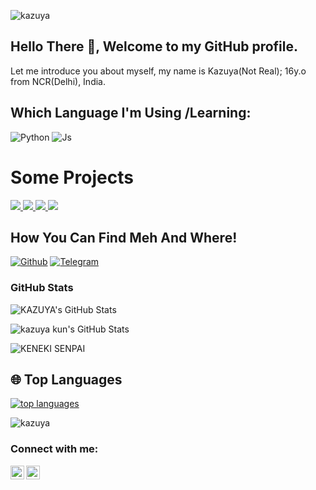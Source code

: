 
![kazuya](https://telegra.ph/file/b73a8b9398c205581cd59.jpg)

## Hello There :wave:, Welcome to my GitHub profile.

Let me introduce you about myself, my name is Kazuya(Not Real); 16y.o from NCR(Delhi), India.



## Which Language I'm Using /Learning:

![Python](https://img.shields.io/badge/Python-3776AB?style=for-the-badge&logo=python&logoColor=white)
![Js](https://img.shields.io/badge/JavaScript-323330?style=for-the-badge&logo=javascript&logoColor=F7DF1E)

# Some Projects

<a href="https://ITZ-KAZUYA.github.io/movies-clann/">
  <img src="https://github-readme-stats.vercel.app/api/pin/?username=ITZ-KAZUYA&repo=movies-clann&cache_seconds=86400&theme=gotham">
</a>

<a href="https://github.com/ITZ-KAZUYA/AnimeeEZ">
  <img src="https://github-readme-stats.vercel.app/api/pin/?username=ITZ-KAZUYA&repo=AnimeeEZ&cache_seconds=86400&theme=gotham">
</a>

<a href="https://github.com/ITZ-KAZUYA/AI-ROBOT">
  <img src="https://github-readme-stats.vercel.app/api/pin/?username=ITZ-KAZUYA&repo=AI-ROBOT&cache_seconds=86400&theme=gotham">
</a>

<a href="https://github.com/ITZ-KAZUYA/AnimeTV">
  <img src="https://github-readme-stats.vercel.app/api/pin/?username=ITZ-KAZUYA&repo=AnimeTV&cache_seconds=86400&theme=gotham">
</a>

## How You Can Find Meh And Where!

[![Github](https://img.shields.io/badge/-Github-181717?style=for-the-badge&logo=Github&logoColor=white)](https://github.com/ITZ-KAZUYA)
[![Telegram](https://img.shields.io/badge/Telegram-2CA5E0?style=for-the-badge&logo=telegram&logoColor=white)](https://telegram.me/X_E_N_0_X)
 

### GitHub Stats

  <img alt="KAZUYA's GitHub Stats" src="https://github-readme-stats.vercel.app/api?username=ITZ-KAZUYA&show_icons=true" />
</a>


![kazuya kun's GitHub Stats](https://github-readme-streak-stats.herokuapp.com?user=ITZ-KAZUYA&theme=tokyonight)
<p align="left"> <img src="https://komarev.com/ghpvc/?username=ITZ-KAZUYA&label=Profile%20Views&color=orange&style=flat-square" alt="KENEKI SENPAI" /> </p>

## 🌐 **Top Languages**

[![top languages](https://github-readme-stats.vercel.app/api/top-langs/?username=ITZ-KAZUYA&show_icons=true&theme=radical&layout=compact)](https://github.com/Scroxy-X)

![kazuya](https://visitor-badge.laobi.icu/badge?page_id=ITZ-KAZUYA)

### Connect with me:
[<img align="left" alt="Ihsan | Instagram" width="22px" src="https://cdn.jsdelivr.net/npm/simple-icons@v3/icons/instagram.svg" />][instagram]
[<img align="left" alt="Ihsan | Telegram" width="22px" src="https://cdn.jsdelivr.net/npm/simple-icons@v3/icons/telegram.svg" />][telegram]
<br />


[instagram]: https://instagram.com/x.e.n.o.x
[telegram]: https://t.me/kazuya_sensei

